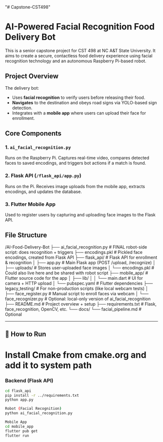 "# Capstone-CST498" 
# AI-Powered Facial Recognition Food Delivery Bot

This is a senior capstone project for CST 498 at NC A&T State University. It aims to create a secure, contactless food delivery experience using facial recognition technology and an autonomous Raspberry Pi-based robot.

## Project Overview

The delivery bot:
- Uses **facial recognition** to verify users before releasing their food.
- **Navigates** to the destination and obeys road signs via YOLO-based sign detection.
- Integrates with a **mobile app** where users can upload their face for enrollment.

## Core Components

### 1. `ai_facial_recognition.py`
Runs on the Raspberry Pi. Captures real-time video, compares detected faces to saved encodings, and triggers bot actions if a match is found.

### 2. Flask API (`/flask_api/app.py`)
Runs on the Pi. Receives image uploads from the mobile app, extracts encodings, and updates the database.

### 3. Flutter Mobile App
Used to register users by capturing and uploading face images to the Flask API.

## File Structure

/AI-Food-Delivery-Bot
├── ai_facial_recognition.py          # FINAL robot-side script: does recognition + triggers
├── encodings.pkl                     # Pickled face encodings, created from Flask API
├── flask_api/                        # Flask API for enrollment & recognition
│   ├── app.py                        # Main Flask app (POST /upload, /recognize)
│   ├── uploads/                      # Stores user-uploaded face images
│   └── encodings.pkl                 # Could also live here and be shared with robot script
├── mobile_app/                       # Flutter source code for the app
│   ├── lib/
│   │   └── main.dart                 # UI for camera + HTTP upload
│   └── pubspec.yaml                  # Flutter dependencies
├── legacy_testing/                  # For non-production scripts (like local webcam tests)
│   ├── face_register.py             # Manual script to enroll faces via webcam
│   └── face_recognizer.py           # Optional: local-only version of ai_facial_recognition
├── README.md                         # Project overview + setup
├── requirements.txt                  # Flask, face_recognition, OpenCV, etc.
└── docs/
    └── facial_pipeline.md           # Optional

-----------------------------------------------------------------


## 🚀 How to Run

# Install Cmake from cmake.org and add it to system path

### Backend (Flask API)
```bash
cd flask_api
pip install -r ../requirements.txt
python app.py

Robot (Facial Recognition)
python ai_facial_recognition.py

Mobile App
cd mobile_app
flutter pub get
flutter run
